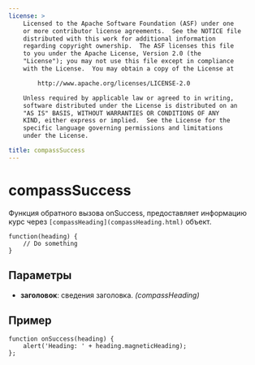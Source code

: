 ```yaml
---
license: >
    Licensed to the Apache Software Foundation (ASF) under one
    or more contributor license agreements.  See the NOTICE file
    distributed with this work for additional information
    regarding copyright ownership.  The ASF licenses this file
    to you under the Apache License, Version 2.0 (the
    "License"); you may not use this file except in compliance
    with the License.  You may obtain a copy of the License at

        http://www.apache.org/licenses/LICENSE-2.0

    Unless required by applicable law or agreed to in writing,
    software distributed under the License is distributed on an
    "AS IS" BASIS, WITHOUT WARRANTIES OR CONDITIONS OF ANY
    KIND, either express or implied.  See the License for the
    specific language governing permissions and limitations
    under the License.

title: compassSuccess
---
```


# compassSuccess

Функция обратного вызова onSuccess, предоставляет информацию курс через `[compassHeading](compassHeading.html)` объект.

    function(heading) {
        // Do something
    }
    

## Параметры

*   **заголовок**: сведения заголовка. *(compassHeading)*

## Пример

    function onSuccess(heading) {
        alert('Heading: ' + heading.magneticHeading);
    };